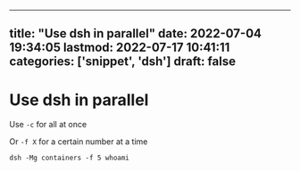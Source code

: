 
---
title: "Use dsh in parallel"
date: 2022-07-04 19:34:05
lastmod: 2022-07-17 10:41:11
categories: ['snippet', 'dsh']
draft: false
---


# Use dsh in parallel
Use `-c` for all at once

Or `-f X` for a certain number at a time

```
dsh -Mg containers -f 5 whoami
```

<!-- #public #snippet #dsh -->

<!-- {BearID:1318DF0B-B992-4C6E-BC4D-2F7D574A5A4F-1190-00000AE66BAC8E29} -->
